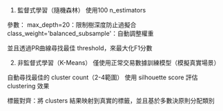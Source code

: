 1. 監督式學習（隨機森林）
使用100 n_estimators

參數：
max_depth=20：限制樹深度防止過擬合
class_weight='balanced_subsample'：自動調整權重

並且透過PR曲線尋找最佳 threshold，來最大化F1分數

2. 非監督式學習（K-Means）
僅使用正常交易數據訓練模型（模擬真實場景）

自動尋找最佳的 cluster count（2-4範圍）
使用 silhouette score 評估 clustering 效果

標籤對齊：將 clusters 結果映射到真實的標籤，並且基於多數決原則分配類別